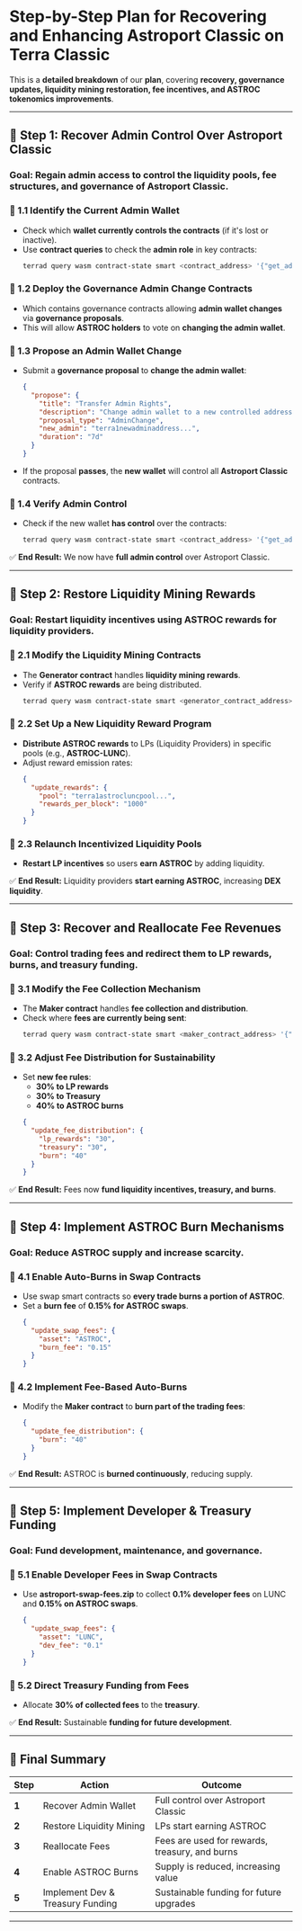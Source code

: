 # **Step-by-Step Plan for Recovering and Enhancing Astroport Classic on Terra Classic**

This is a **detailed breakdown** of our **plan**, covering **recovery, governance updates, liquidity mining restoration, fee incentives, and ASTROC tokenomics improvements**.

---

## **📌 Step 1: Recover Admin Control Over Astroport Classic**
### **Goal:** Regain admin access to control the liquidity pools, fee structures, and governance of Astroport Classic.

### **🔹 1.1 Identify the Current Admin Wallet**
- Check which **wallet currently controls the contracts** (if it's lost or inactive).
- Use **contract queries** to check the **admin role** in key contracts:
  ```bash
  terrad query wasm contract-state smart <contract_address> '{"get_admin":{}}'
  ```

### **🔹 1.2 Deploy the Governance Admin Change Contracts**
- Which contains governance contracts allowing **admin wallet changes** via **governance proposals**.
- This will allow **ASTROC holders** to vote on **changing the admin wallet**.

### **🔹 1.3 Propose an Admin Wallet Change**
- Submit a **governance proposal** to **change the admin wallet**:
  ```json
  {
    "propose": {
      "title": "Transfer Admin Rights",
      "description": "Change admin wallet to a new controlled address.",
      "proposal_type": "AdminChange",
      "new_admin": "terra1newadminaddress...",
      "duration": "7d"
    }
  }
  ```
- If the proposal **passes**, the **new wallet** will control all **Astroport Classic** contracts.

### **🔹 1.4 Verify Admin Control**
- Check if the new wallet **has control** over the contracts:
  ```bash
  terrad query wasm contract-state smart <contract_address> '{"get_admin":{}}'
  ```

✅ **End Result:** We now have **full admin control** over Astroport Classic.

---

## **📌 Step 2: Restore Liquidity Mining Rewards**
### **Goal:** Restart liquidity incentives using **ASTROC rewards** for liquidity providers.

### **🔹 2.1 Modify the Liquidity Mining Contracts**
- The **Generator contract** handles **liquidity mining rewards**.
- Verify if **ASTROC rewards** are being distributed.
  ```bash
  terrad query wasm contract-state smart <generator_contract_address> '{"get_rewards":{}}'
  ```

### **🔹 2.2 Set Up a New Liquidity Reward Program**
- **Distribute ASTROC rewards** to LPs (Liquidity Providers) in specific pools (e.g., **ASTROC-LUNC**).
- Adjust reward emission rates:
  ```json
  {
    "update_rewards": {
      "pool": "terra1astrocluncpool...",
      "rewards_per_block": "1000"
    }
  }
  ```

### **🔹 2.3 Relaunch Incentivized Liquidity Pools**
- **Restart LP incentives** so users **earn ASTROC** by adding liquidity.

✅ **End Result:** Liquidity providers **start earning ASTROC**, increasing **DEX liquidity**.

---

## **📌 Step 3: Recover and Reallocate Fee Revenues**
### **Goal:** Control trading fees and redirect them to **LP rewards, burns, and treasury funding**.

### **🔹 3.1 Modify the Fee Collection Mechanism**
- The **Maker contract** handles **fee collection and distribution**.
- Check where **fees are currently being sent**:
  ```bash
  terrad query wasm contract-state smart <maker_contract_address> '{"get_fee_distribution":{}}'
  ```

### **🔹 3.2 Adjust Fee Distribution for Sustainability**
- Set **new fee rules**:  
  - **30% to LP rewards**
  - **30% to Treasury**
  - **40% to ASTROC burns**
  ```json
  {
    "update_fee_distribution": {
      "lp_rewards": "30",
      "treasury": "30",
      "burn": "40"
    }
  }
  ```

✅ **End Result:** Fees now **fund liquidity incentives, treasury, and burns**.

---

## **📌 Step 4: Implement ASTROC Burn Mechanisms**
### **Goal:** Reduce ASTROC supply and increase scarcity.

### **🔹 4.1 Enable Auto-Burns in Swap Contracts**
- Use swap smart contracts so **every trade burns a portion of ASTROC**.
- Set a **burn fee** of **0.15% for ASTROC swaps**.
  ```json
  {
    "update_swap_fees": {
      "asset": "ASTROC",
      "burn_fee": "0.15"
    }
  }
  ```

### **🔹 4.2 Implement Fee-Based Auto-Burns**
- Modify the **Maker contract** to **burn part of the trading fees**:
  ```json
  {
    "update_fee_distribution": {
      "burn": "40"
    }
  }
  ```
✅ **End Result:** ASTROC is **burned continuously**, reducing supply.

---

## **📌 Step 5: Implement Developer & Treasury Funding**
### **Goal:** Fund development, maintenance, and governance.

### **🔹 5.1 Enable Developer Fees in Swap Contracts**
- Use **astroport-swap-fees.zip** to collect **0.1% developer fees** on LUNC and **0.15% on ASTROC swaps**.
  ```json
  {
    "update_swap_fees": {
      "asset": "LUNC",
      "dev_fee": "0.1"
    }
  }
  ```

### **🔹 5.2 Direct Treasury Funding from Fees**
- Allocate **30% of collected fees** to the **treasury**.

✅ **End Result:** Sustainable **funding for future development**.

---

## **📌 Final Summary**
| **Step** | **Action** | **Outcome** |
|----------|------------|-------------|
| **1** | Recover Admin Wallet | Full control over Astroport Classic |
| **2** | Restore Liquidity Mining | LPs start earning ASTROC |
| **3** | Reallocate Fees | Fees are used for rewards, treasury, and burns |
| **4** | Enable ASTROC Burns | Supply is reduced, increasing value |
| **5** | Implement Dev & Treasury Funding | Sustainable funding for future upgrades |

---
